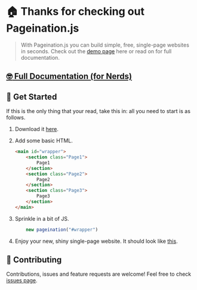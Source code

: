 # :house: Thanks for checking out Pageination.js
> With Pageination.js you can build simple, free, single-page websites in seconds. Check out the [demo page](https://ryncmrfrd.com/pageination) here or read on for full documentation.

## [:nerd_face: Full Documentation (for Nerds)](https://github.com/ryncmrfrd/pageination/blob/master/documentation.md)

## :rocket: Get Started

If this is the only thing that your read, take this in: all you need to start is as follows.
    
1) Download it [here](https://raw.githubusercontent.com/ryncmrfrd/pageination/master/dist/3.1.0/pageination-3.1.0.min.js).
    
2) Add some basic HTML.
    ```html
    <main id="wrapper">
        <section class="Page1">
            Page1
        </section>
        <section class="Page2">
            Page2
        </section>
        <section class="Page3">
            Page3
        </section>
    </main>
    ```
    
3) Sprinkle in a bit of JS.
    ```js
        new pageination("#wrapper")
    ```

4) Enjoy your new, shiny single-page website. It should look like [this](https://ryncmrfrd.com/pageination).

## :handshake: Contributing

Contributions, issues and feature requests are welcome!
Feel free to check [issues page](https://github.com/ryncmrfrd/pageination/issues).